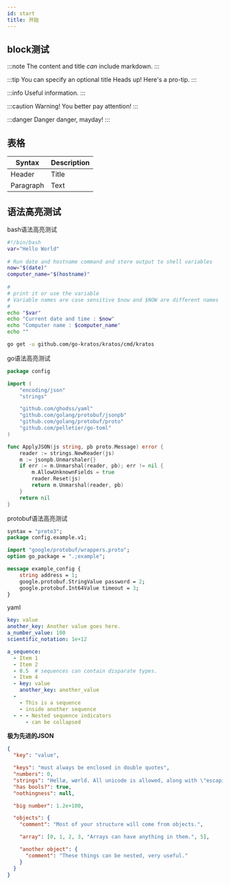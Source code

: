 ```yaml
---
id: start
title: 开始
---
```


## block测试

:::note
The content and title *can* include markdown.
:::

:::tip You can specify an optional title
Heads up! Here's a pro-tip.
:::

:::info
Useful information.
:::

:::caution
Warning! You better pay attention!
:::

:::danger
Danger danger, mayday!
:::

## 表格
| Syntax      | Description |
| ----------- | ----------- |
| Header      | Title       |
| Paragraph   | Text        |

## 语法高亮测试


bash语法高亮测试

```bash
#!/bin/bash
var="Hello World"
 
# Run date and hostname command and store output to shell variables
now="$(date)"
computer_name="$(hostname)"
 
#
# print it or use the variable
# Variable names are case sensitive $now and $NOW are different names
#
echo "$var"
echo "Current date and time : $now"
echo "Computer name : $computer_name"
echo ""

go get -u github.com/go-kratos/kratos/cmd/kratos
```

go语法高亮测试

```go
package config

import (
	"encoding/json"
	"strings"

	"github.com/ghodss/yaml"
	"github.com/golang/protobuf/jsonpb"
	"github.com/golang/protobuf/proto"
	"github.com/pelletier/go-toml"
)

func ApplyJSON(js string, pb proto.Message) error {
	reader := strings.NewReader(js)
	m := jsonpb.Unmarshaler{}
	if err := m.Unmarshal(reader, pb); err != nil {
		m.AllowUnknownFields = true
		reader.Reset(js)
		return m.Unmarshal(reader, pb)
	}
	return nil
}
```

protobuf语法高亮测试

```protobuf
syntax = "proto3";
package config.example.v1;

import "google/protobuf/wrappers.proto";
option go_package = ".;example";

message example_config {
    string address = 1;
    google.protobuf.StringValue password = 2;
    google.protobuf.Int64Value timeout = 3;
}
```

yaml

```yaml
key: value
another_key: Another value goes here.
a_number_value: 100
scientific_notation: 1e+12

a_sequence:
  - Item 1
  - Item 2
  - 0.5  # sequences can contain disparate types.
  - Item 4
  - key: value
    another_key: another_value
  -
    - This is a sequence
    - inside another sequence
  - - - Nested sequence indicators
      - can be collapsed

```

**极为先进的JSON**

```json
{
  "key": "value",

  "keys": "must always be enclosed in double quotes",
  "numbers": 0,
  "strings": "Hellø, wørld. All unicode is allowed, along with \"escaping\".",
  "has bools?": true,
  "nothingness": null,

  "big number": 1.2e+100,

  "objects": {
    "comment": "Most of your structure will come from objects.",

    "array": [0, 1, 2, 3, "Arrays can have anything in them.", 5],

    "another object": {
      "comment": "These things can be nested, very useful."
    }
  }
}

```